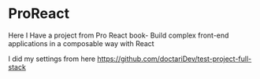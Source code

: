 # ProReact
Here I Have a project from Pro React book- Build complex front-end applications in a composable way with React

I did my settings from here https://github.com/doctariDev/test-project-full-stack
